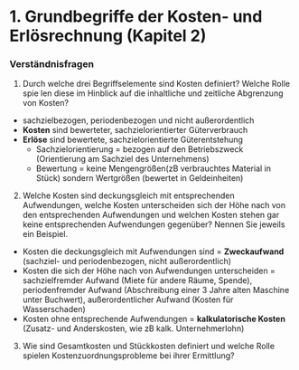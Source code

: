# 1. Grundbegriffe der Kosten- und Erlösrechnung (Kapitel 2)
### Verständnisfragen
1. Durch  welche  drei  Begriffselemente  sind  Kosten  definiert?  Welche  Rolle  spie len diese im Hinblick auf die inhaltliche und zeitliche Abgrenzung von Kosten?
  - sachzielbezogen, periodenbezogen und nicht außerordentlich
  - **Kosten** sind bewerteter, sachzielorientierter Güterverbrauch
  - **Erlöse** sind bewertete, sachzielorientierte Güterentstehung
    - Sachzielorientierung = bezogen auf den Betriebszweck (Orientierung am Sachziel des Unternehmens)
    - Bewertung = keine Mengengrößen(zB verbrauchtes Material in Stück) sondern Wertgrößen (bewertet in Geldeinheiten)

2. Welche  Kosten  sind  deckungsgleich  mit  entsprechenden  Aufwendungen,  welche Kosten unterscheiden sich der Höhe nach von den entsprechenden Aufwendungen und welchen Kosten stehen gar keine entsprechenden Aufwendungen gegenüber? Nennen Sie jeweils ein Beispiel. 
  - Kosten die deckungsgleich mit Aufwendungen sind = **Zweckaufwand** (sachziel- und periodenbezogen, nicht außerordentlich)
  - Kosten die sich der Höhe nach von Aufwendungen unterscheiden = sachzielfremder Aufwand (Miete für andere Räume, Spende), periodenfremder Aufwand (Abschreibung einer 3 Jahre alten Maschine unter Buchwert), außerordentlicher Aufwand (Kosten für Wasserschaden)
  - Kosten ohne entsprechende Aufwendungen = **kalkulatorische Kosten** (Zusatz- und Anderskosten, wie zB kalk. Unternehmerlohn)

3. Wie sind Gesamtkosten und Stückkosten definiert und welche Rolle spielen Kostenzuordnungsprobleme bei ihrer Ermittlung?
